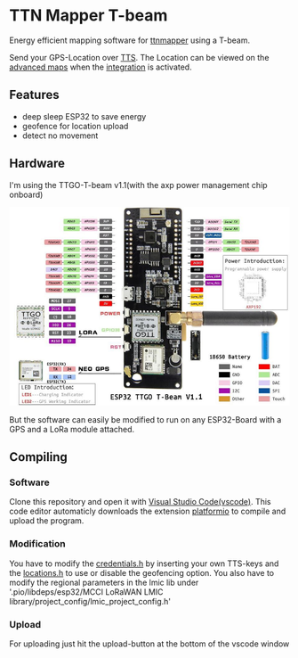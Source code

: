 # TTN Mapper T-beam

Energy efficient mapping software for [ttnmapper](http://ttnmapper.org/) using a T-beam.

Send your GPS-Location over [TTS](https://www.thethingsnetwork.org/). The Location can be viewed on the [advanced maps](https://ttnmapper.org/advanced-maps/) when the [integration](https://docs.ttnmapper.org/integration/tts-integration-v3.html) is activated.

## Features

* deep sleep ESP32 to save energy
* geofence for location upload
* detect no movement

## Hardware

I'm using the TTGO-T-beam v1.1(with the axp power management chip onboard)

![T-Beam v1.1](img/ttgo-t-beam-v1.1.jpg "T-Beam v1.1")

But the software can easily be modified to run on any ESP32-Board with a GPS and a LoRa module attached.

## Compiling

### Software

Clone this repository and open it with [Visual Studio Code(vscode)](https://code.visualstudio.com/). This code editor automaticly downloads the extension [platformio](https://platformio.org/) to compile and upload the program.

### Modification

You have to modify the [credentials.h](src/credentials.h) by inserting your own TTS-keys and the [locations.h](src/locations.h) to use or disable the geofencing option. You also have to modify the regional parameters in the lmic lib under '.pio/libdeps/esp32/MCCI LoRaWAN LMIC library/project_config/lmic_project_config.h'

### Upload

For uploading just hit the upload-button at the bottom of the vscode window
